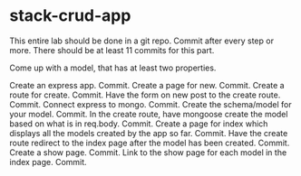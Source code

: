 # stack-crud-app

This entire lab should be done in a git repo. Commit after every step or more. There should be at least 11 commits for this part.

Come up with a model, that has at least two properties.

Create an express app. Commit.
Create a page for new. Commit.
Create a route for create. Commit.
Have the form on new post to the create route. Commit.
Connect express to mongo. Commit.
Create the schema/model for your model. Commit.
In the create route, have mongoose create the model based on what is in req.body. Commit.
Create a page for index which displays all the models created by the app so far. Commit.
Have the create route redirect to the index page after the model has been created. Commit.
Create a show page. Commit.
Link to the show page for each model in the index page. Commit.
